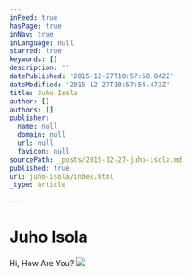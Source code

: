 ```yaml
---
inFeed: true
hasPage: true
inNav: true
inLanguage: null
starred: true
keywords: []
description: ''
datePublished: '2015-12-27T10:57:58.842Z'
dateModified: '2015-12-27T10:57:54.473Z'
title: Juho Isola
author: []
authors: []
publisher:
  name: null
  domain: null
  url: null
  favicon: null
sourcePath: _posts/2015-12-27-juho-isola.md
published: true
url: juho-isola/index.html
_type: Article

---
```

# Juho Isola

Hi, How Are You?
![](https://the-grid-user-content.s3-us-west-2.amazonaws.com/e439132a-ddd0-44f7-82a0-dccb80a4b047.jpg)